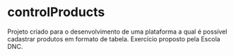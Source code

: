 # controlProducts
Projeto criado para o desenvolvimento de uma plataforma a qual é possível cadastrar produtos em formato de tabela. Exercício proposto pela Escola DNC.
